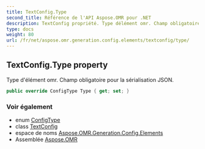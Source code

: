 ```yaml
---
title: TextConfig.Type
second_title: Référence de l'API Aspose.OMR pour .NET
description: TextConfig propriété. Type délément omr. Champ obligatoire pour la sérialisation JSON.
type: docs
weight: 80
url: /fr/net/aspose.omr.generation.config.elements/textconfig/type/
---
```

## TextConfig.Type property

Type d'élément omr. Champ obligatoire pour la sérialisation JSON.

```csharp
public override ConfigType Type { get; set; }
```

### Voir également

* enum [ConfigType](../../../aspose.omr.generation.config.enums/configtype/)
* class [TextConfig](../)
* espace de noms [Aspose.OMR.Generation.Config.Elements](../../textconfig/)
* Assemblée [Aspose.OMR](../../../)


